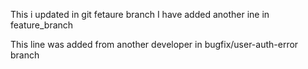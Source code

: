 This i updated in git fetaure branch
I have added another ine in feature_branch

This line was added from another developer in bugfix/user-auth-error branch

